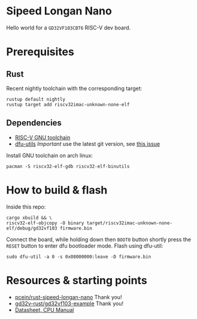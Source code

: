 # Sipeed Longan Nano
Hello world for a `GD32VF103CBT6` RISC-V dev board.

# Prerequisites
## Rust
Recent nightly toolchain with the corresponding target:
```
rustup default nightly
rustup target add riscv32imac-unknown-none-elf
```

## Dependencies
* [RISC-V GNU toolchain](https://dl.sipeed.com/LONGAN/platformio/dl-packages/toolchain-gd32v-v9.2.0-linux.tar.gz)
* [dfu-utils](https://sourceforge.net/p/dfu-util/dfu-util/ci/master/tree/) *Important* use the latest git version, see [this issue](https://github.com/riscv-rust/longan-nano/issues/5)

Install GNU toolchain on arch linux:
```
pacman -S riscv32-elf-gdb riscv32-elf-binutils
```

# How to build & flash
Inside this repo:
```
cargo xbuild && \
riscv32-elf-objcopy -O binary target/riscv32imac-unknown-none-elf/debug/gd32vf103 firmware.bin
```

Connect the board, while holding down then `BOOT0` button shortly press the `RESET` button to enter dfu bootloader mode. Flash using dfu-util:
```
sudo dfu-util -a 0 -s 0x08000000:leave -D firmware.bin
```


# Resources & starting points
* [pcein/rust-sipeed-longan-nano](https://github.com/pcein/rust-sipeed-longan-nano) Thank you!
* [gd32v-rust/gd32vf103-example](https://github.com/gd32v-rust/gd32vf103-example) Thank you!
* [Datasheet, CPU Manual](https://github.com/SeeedDocument/Sipeed-Longan-Nano/tree/master/res)
